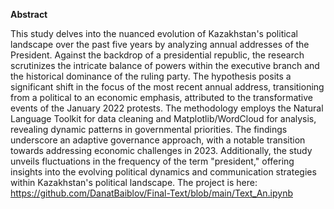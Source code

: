 **Abstract**

This study delves into the nuanced evolution of Kazakhstan's political landscape over the past five years by analyzing annual addresses of the President. Against the backdrop of a presidential republic, the research scrutinizes the intricate balance of powers within the executive branch and the historical dominance of the ruling party. The hypothesis posits a significant shift in the focus of the most recent annual address, transitioning from a political to an economic emphasis, attributed to the transformative events of the January 2022 protests. The methodology employs the Natural Language Toolkit for data cleaning and Matplotlib/WordCloud for analysis, revealing dynamic patterns in governmental priorities. The findings underscore an adaptive governance approach, with a notable transition towards addressing economic challenges in 2023. Additionally, the study unveils fluctuations in the frequency of the term "president," offering insights into the evolving political dynamics and communication strategies within Kazakhstan's political landscape.
The project is here: https://github.com/DanatBaiblov/Final-Text/blob/main/Text_An.ipynb
